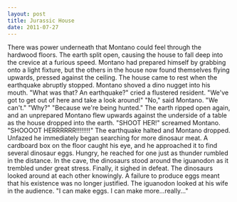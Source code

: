 ```yaml
---
layout: post
title: Jurassic House
date: 2011-07-27
---
```

There was power underneath that Montano could feel through the hardwood
      floors. The earth split open, causing the house to fall deep into the crevice at a furious
      speed. Montano had prepared himself by grabbing onto a light fixture, but the others in the
      house now found themselves flying upwards, pressed against the ceiling.    The house came to rest when the earthquake abruptly stopped. Montano shoved a dino nugget
      into his mouth.    "What was that? An earthquake?" cried a flustered
      resident. "We've got to get out of here and take a look around!"    "No,"
      said Montano. "We can't."    "Why?"    "Because we're
      being hunted."    The earth ripped open again, and an unprepared Montano
      flew upwards against the underside of a table as the house dropped into the earth.    "SHOOT HER!" screamed Montano. "SHOOOOT HERRRRRR!!!!!!!!"    The earthquake halted and Montano dropped. Unfazed he immediately began searching for
      more dinosaur meat. A cardboard box on the floor caught his eye, and he approached it to
      find&nbsp; several dinosaur eggs. Hungry, he reached for one just as    thunder rumbled in the distance. In the cave, the dinosaurs stood around the iguanodon as
      it trembled under great stress. Finally, it sighed in defeat. The dinosaurs looked around at
      each other knowingly. A failure to produce eggs meant that his existence was no longer
      justified. The iguanodon looked at his wife in the audience.    "I can
      make eggs. I can make more...really..."